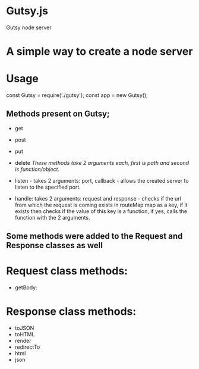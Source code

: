 # Gutsy.js
Gutsy node server

# A simple way to create a node server

# Usage
const Gutsy = require('./gutsy');
const app = new Gutsy();

## Methods present on Gutsy;
- get
- post
- put
- delete
*These methods take 2 arguments each, first is path and second is function/object.*

- listen - takes 2 arguments: port, callback - allows the created server to listen to the specified port.
- handle: takes 2 arguments: request and response - checks if the url from which the request is coming exists in routeMap map as a key, if it exists then checks if the value of this key is a function, if yes, calls the function with the 2 arguments.

## Some methods were added to the Request and Response classes as well
# Request class methods:
- getBody: 

# Response class methods:
- toJSON
- toHTML
- render
- redirectTo
- html
- json